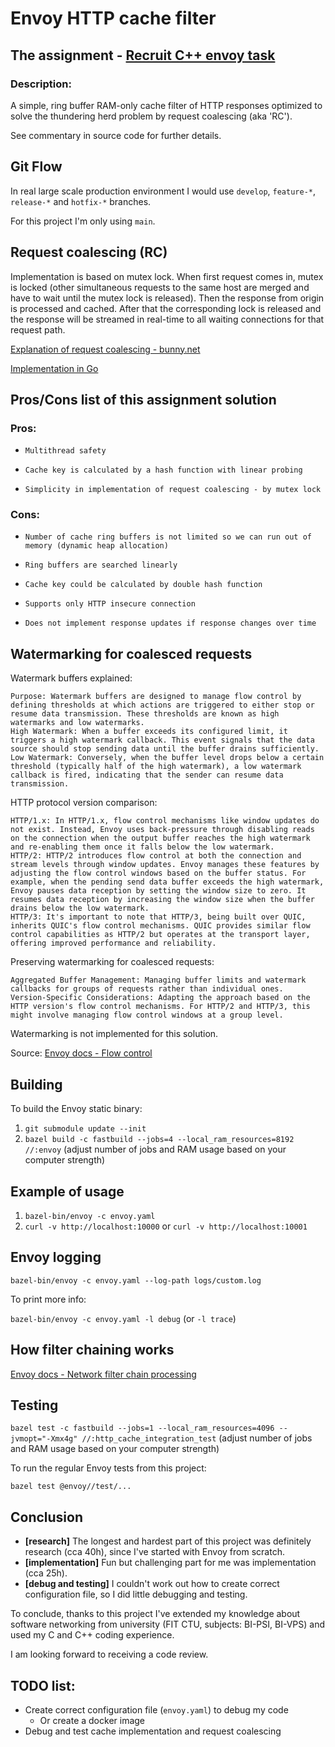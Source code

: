# Envoy HTTP cache filter

## The assignment - [Recruit C++ envoy task](https://docs.google.com/document/d/1ivIVC0zlOY5AMpe9Wyc2ox5hHkAsh2HPW8hX8-UzXzs/edit)

### Description:

A simple, ring buffer RAM-only cache filter of HTTP responses optimized to solve the thundering herd problem by request coalescing (aka 'RC').

See commentary in source code for further details.

## Git Flow

In real large scale production environment I would use `develop`, `feature-*`, `release-*` and `hotfix-*` branches.

For this project I'm only using `main`.

## Request coalescing (RC)

Implementation is based on mutex lock. When first request comes in, mutex is locked (other simultaneous requests to the same host are merged and have to wait until the mutex lock is released). Then the response from origin is processed and cached. After that the corresponding lock is released and the response will be streamed in real-time to all waiting connections for that request path.

[Explanation of request coalescing - bunny.net](https://support.bunny.net/hc/en-us/articles/6762047083922-Understanding-Request-Coalescing#:~:text=What%20is%20Request%20Coalescing%3F,they%20will%20be%20automatically%20merged.)

[Implementation in Go](https://medium.com/@atarax/request-coalescing-a-shield-against-traffic-spikes-implementation-in-go-8d6cb3258630)

## Pros/Cons list of this assignment solution

### Pros:
-     Multithread safety
-     Cache key is calculated by a hash function with linear probing
-     Simplicity in implementation of request coalescing - by mutex lock
### Cons:
-     Number of cache ring buffers is not limited so we can run out of memory (dynamic heap allocation)
-     Ring buffers are searched linearly
-     Cache key could be calculated by double hash function
-     Supports only HTTP insecure connection
-     Does not implement response updates if response changes over time

## Watermarking for coalesced requests

Watermark buffers explained:

    Purpose: Watermark buffers are designed to manage flow control by defining thresholds at which actions are triggered to either stop or resume data transmission. These thresholds are known as high watermarks and low watermarks.
    High Watermark: When a buffer exceeds its configured limit, it triggers a high watermark callback. This event signals that the data source should stop sending data until the buffer drains sufficiently.
    Low Watermark: Conversely, when the buffer level drops below a certain threshold (typically half of the high watermark), a low watermark callback is fired, indicating that the sender can resume data transmission.

HTTP protocol version comparison:

    HTTP/1.x: In HTTP/1.x, flow control mechanisms like window updates do not exist. Instead, Envoy uses back-pressure through disabling reads on the connection when the output buffer reaches the high watermark and re-enabling them once it falls below the low watermark.
    HTTP/2: HTTP/2 introduces flow control at both the connection and stream levels through window updates. Envoy manages these features by adjusting the flow control windows based on the buffer status. For example, when the pending send data buffer exceeds the high watermark, Envoy pauses data reception by setting the window size to zero. It resumes data reception by increasing the window size when the buffer drains below the low watermark.
    HTTP/3: It's important to note that HTTP/3, being built over QUIC, inherits QUIC's flow control mechanisms. QUIC provides similar flow control capabilities as HTTP/2 but operates at the transport layer, offering improved performance and reliability.

Preserving watermarking for coalesced requests:

    Aggregated Buffer Management: Managing buffer limits and watermark callbacks for groups of requests rather than individual ones.
    Version-Specific Considerations: Adapting the approach based on the HTTP version's flow control mechanisms. For HTTP/2 and HTTP/3, this might involve managing flow control windows at a group level.

Watermarking is not implemented for this solution.

Source:
[Envoy docs - Flow control](https://github.com/envoyproxy/envoy/blob/main/source/docs/flow_control.md)

## Building

To build the Envoy static binary:

1. `git submodule update --init`
2. `bazel build -c fastbuild --jobs=4 --local_ram_resources=8192 //:envoy` (adjust number of jobs and RAM usage based on your computer strength)

## Example of usage

1. `bazel-bin/envoy -c envoy.yaml`
2. `curl -v http://localhost:10000` or `curl -v http://localhost:10001`

## Envoy logging

`bazel-bin/envoy -c envoy.yaml --log-path logs/custom.log`

To print more info:

`bazel-bin/envoy -c envoy.yaml -l debug` (or `-l trace`)

## How filter chaining works

[Envoy docs - Network filter chain processing](https://www.envoyproxy.io/docs/envoy/v1.31.0/intro/life_of_a_request#network-filter-chain-processing)

## Testing

`bazel test -c fastbuild --jobs=1 --local_ram_resources=4096 --jvmopt="-Xmx4g" //:http_cache_integration_test` (adjust number of jobs and RAM usage based on your computer strength)

To run the regular Envoy tests from this project:

`bazel test @envoy//test/...`

## Conclusion

- **[research]** The longest and hardest part of this project was definitely research (cca 40h), since I've started with Envoy from scratch.
- **[implementation]** Fun but challenging part for me was implementation (cca 25h).
- **[debug and testing]** I couldn't work out how to create correct configuration file, so I did little debugging and testing.

To conclude, thanks to this project I've extended my knowledge about software networking from university (FIT CTU, subjects: BI-PSI, BI-VPS) and used my C and C++ coding experience.

I am looking forward to receiving a code review.

## TODO list:

- Create correct configuration file (`envoy.yaml`) to debug my code
  - Or create a docker image
- Debug and test cache implementation and request coalescing
